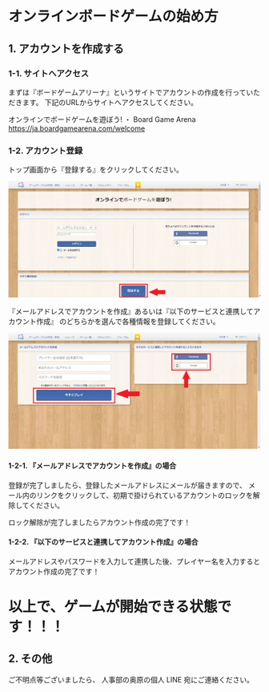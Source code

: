 # オンラインボードゲームの始め方

## 1. アカウントを作成する

### 1-1. サイトへアクセス

まずは『ボードゲームアリーナ』というサイトでアカウントの作成を行っていただきます。
下記のURLからサイトへアクセスしてください。

オンラインでボードゲームを遊ぼう! ・ Board Game Arena  
https://ja.boardgamearena.com/welcome

### 1-2. アカウント登録

トップ画面から『登録する』をクリックしてください。

![](./go-to-register-screen-button.png)

『メールアドレスでアカウントを作成』あるいは『以下のサービスと連携してアカウント作成』
のどちらかを選んで各種情報を登録してください。

![](./register-button.png)

#### 1-2-1. 『メールアドレスでアカウントを作成』の場合

登録が完了しましたら、登録したメールアドレスにメールが届きますので、
メール内のリンクをクリックして、初期で掛けられているアカウントのロックを解除してください。

ロック解除が完了しましたらアカウント作成の完了です！

#### 1-2-2. 『以下のサービスと連携してアカウント作成』の場合

メールアドレスやパスワードを入力して連携した後、プレイヤー名を入力するとアカウント作成の完了です！

# 以上で、ゲームが開始できる状態です！！！

## 2. その他

ご不明点等ございましたら、
人事部の奥原の個人 LINE 宛にご連絡ください。
